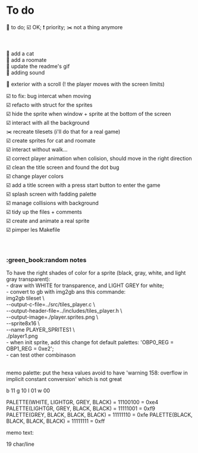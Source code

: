 # To do

:radio_button: to do; :ballot_box_with_check: OK; :exclamation: priority; :scissors: not a thing anymore<br><br><br>

:radio_button: add a cat<br>
:radio_button: add a roomate<br>
:radio_button: update the readme's gif<br>
:radio_button: adding sound<br>

:radio_button: exterior with a scroll (! the player moves with the screen limits)<br>

:ballot_box_with_check: to fix: bug intercat when moving<br>
:ballot_box_with_check: refacto with struct for the sprites<br>
:ballot_box_with_check: hide the sprite when window + sprite at the bottom of the screen<br>
:ballot_box_with_check: interact with all the background<br>
:scissors: recreate tilesets (i'll do that for a real game)<br>
:ballot_box_with_check: create sprites for cat and roomate<br>
:ballot_box_with_check: interact without walk...<br>
:ballot_box_with_check: correct player animation when colision, should move in the right direction<br>
:ballot_box_with_check: clean the title screen and found the dot bug<br>
:ballot_box_with_check: change player colors<br>
:ballot_box_with_check: add a title screen with a press start button to enter the game<br>
:ballot_box_with_check: splash screen with fadding palette<br>
:ballot_box_with_check: manage collisions with background<br>
:ballot_box_with_check: tidy up the files + comments<br>
:ballot_box_with_check: create and animate a real sprite <br>
:ballot_box_with_check: pimper les Makefile<br><br><br>

<h3>:green_book:random notes</h3>
To have the right shades of color for a sprite (black, gray, white, and light gray transparent):<br>
	- draw with WHITE for transparence, and LIGHT GREY for white;<br>
	- convert to gb with img2gb ans this commande:<br>
	img2gb tileset \<br>
    --output-c-file=../src/tiles_player.c \<br>
    --output-header-file=../includes/tiles_player.h \<br>
    --output-image=./player.sprites.png \<br>
    --sprite8x16 \<br>
    --name PLAYER_SPRITES1 \<br>
    ./player1.png<br>
	- when init sprite, add this change fot default palettes: 'OBP0_REG = OBP1_REG = 0xe2';<br>
	- can test other combinason<br><br>

memo palette:
put the hexa values avoid to have 'warning 158: overflow in implicit constant conversion' which is not great

b 11
g 10
l 01
w 00

PALETTE(WHITE, LIGHTGR, GREY, BLACK) = 11100100 = 0xe4
PALETTE(LIGHTGR, GREY, BLACK, BLACK) = 11111001 = 0xf9
PALETTE(GREY, BLACK, BLACK, BLACK) = 11111110 = 0xfe
PALETTE(BLACK, BLACK, BLACK, BLACK) = 11111111 = 0xff

memo text:

19 char/line
